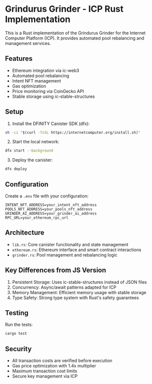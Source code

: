 # Grindurus Grinder - ICP Rust Implementation

This is a Rust implementation of the Grindurus Grinder for the Internet Computer Platform (ICP). It provides automated pool rebalancing and management services.

## Features

- Ethereum integration via ic-web3
- Automated pool rebalancing
- Intent NFT management
- Gas optimization
- Price monitoring via CoinGecko API
- Stable storage using ic-stable-structures

## Setup

1. Install the DFINITY Canister SDK (dfx):
```bash
sh -ci "$(curl -fsSL https://internetcomputer.org/install.sh)"
```

2. Start the local network:
```bash
dfx start --background
```

3. Deploy the canister:
```bash
dfx deploy
```

## Configuration

Create a `.env` file with your configuration:

```env
INTENT_NFT_ADDRESS=your_intent_nft_address
POOLS_NFT_ADDRESS=your_pools_nft_address
GRINDER_AI_ADDRESS=your_grinder_ai_address
RPC_URL=your_ethereum_rpc_url
```

## Architecture

- `lib.rs`: Core canister functionality and state management
- `ethereum.rs`: Ethereum interface and smart contract interactions
- `grinder.rs`: Pool management and rebalancing logic

## Key Differences from JS Version

1. Persistent Storage: Uses ic-stable-structures instead of JSON files
2. Concurrency: Async/await patterns adapted for ICP
3. Memory Management: Efficient memory usage with stable storage
4. Type Safety: Strong type system with Rust's safety guarantees

## Testing

Run the tests:
```bash
cargo test
```

## Security

- All transaction costs are verified before execution
- Gas price optimization with 1.4x multiplier
- Maximum transaction cost limits
- Secure key management via ICP
